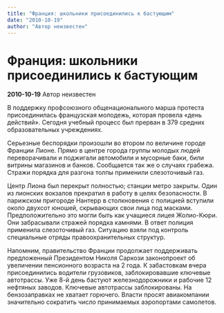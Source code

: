 ```yaml
---
title: "Франция: школьники присоединились к бастующим"
date: "2010-10-19"
author: "Автор неизвестен"
---
```


# Франция: школьники присоединились к бастующим

**2010-10-19** Автор неизвестен

В поддержку профсоюзного общенационального марша протеста присоединилась французская молодежь, которая провела «день действий». Сегодня учебный процесс был прерван в 379 средних образовательных учреждениях.

Серьезные беспорядки произошли во втором по величине городе Франции Лионе. Прямо в центре города группы молодых людей переворачивали и поджигали автомобили и мусорные баки, били витрины магазинов и банков. Сообщается так же о случаях грабежа. Стражи порядка для разгона толпы применили слезоточивый газ.

Центр Лиона был перекрыт полностью; станции метро закрыты. Один из лионских вокзалов прекратил в работу в целях безопасности. В парижском пригороде Нантерр в столкновения с полицией вступили около двухсот юношей, скрывающих свои лица под масками. Предположительно это могли быть как учащиеся лицея Жолио-Кюри. Они забрасывали стражей порядка камнями. В ответ полиция применила слезоточивый газ. Ситуацию взяли под контроль специальные отряды правоохранительных структур.

Напомним, правительство Франции продолжает поддерживать предложенный Президентом Николя Саркози законопроект об увеличении пенсионного возраста на 2 года. К забастовкам вчера присоединились водители грузовиков, заблокировавшие ключевые автотрассы. Уже 8-й день бастуют железнодорожники и рабочие 12 нефтяных заводов. Ключевые автотрассы заблокированы. На бензозаправках не хватает горючего. Власти просят авиакомпании значительно сократить число принимаемых аэропортами самолетов.